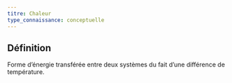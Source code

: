 ```yaml
---
titre: Chaleur
type_connaissance: conceptuelle
---
```


## Définition
Forme d’énergie transférée entre deux systèmes du fait d’une différence de température.

